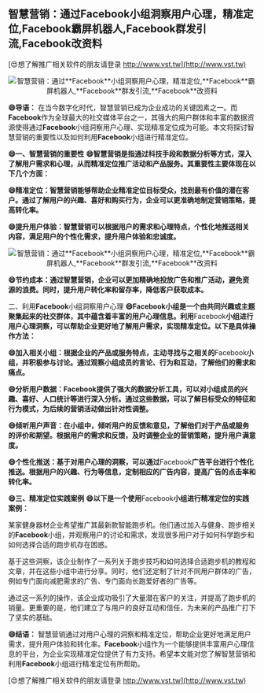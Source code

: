 ## **智慧营销：通过**Facebook**小组洞察用户心理，精准定位,**Facebook**霸屏机器人,**Facebook**群发引流,**Facebook**改资料**

[😍想了解推广相关软件的朋友请登录 http://www.vst.tw](http://www.vst.tw)

 <center><img src="https://vst.tw/MP4/tuiguang/png/6.png" alt="智慧营销：通过**Facebook**小组洞察用户心理，精准定位,**Facebook**霸屏机器人,**Facebook**群发引流,**Facebook**改资料"></center>

**😄导语：**
在当今数字化时代，智慧营销已成为企业成功的关键因素之一。而**Facebook**作为全球最大的社交媒体平台之一，其强大的用户群体和丰富的数据资源使得通过**Facebook**小组洞察用户心理、实现精准定位成为可能。本文将探讨智慧营销的重要性以及如何利用**Facebook**小组进行精准定位。

**😄一、智慧营销的重要性**
**😄智慧营销是指通过科技手段和数据分析等方式，深入了解用户需求和心理，从而精准定位推广活动和产品服务。其重要性主要体现在以下几个方面：**

**😄精准定位：智慧营销能够帮助企业精准定位目标受众，找到最有价值的潜在客户。通过了解用户的兴趣、喜好和购买行为，企业可以更准确地制定营销策略，提高转化率。**

**😄提升用户体验：智慧营销可以根据用户的需求和心理特点，个性化地推送相关内容，满足用户的个性化需求，提升用户体验和忠诚度。**

 <center><img src="https://vst.tw/MP4/tuiguang/png/5.png" alt="智慧营销：通过**Facebook**小组洞察用户心理，精准定位,**Facebook**霸屏机器人,**Facebook**群发引流,**Facebook**改资料"></center>

**😄节约成本：通过智慧营销，企业可以更加精确地投放广告和推广活动，避免资源的浪费。同时，提升用户转化率和留存率，降低客户获取成本。**

二、利用**Facebook**小组洞察用户心理
**😄**Facebook**小组是一个由共同兴趣或主题聚集起来的社交群体，其中蕴含着丰富的用户心理信息。利用**Facebook**小组进行用户心理洞察，可以帮助企业更好地了解用户需求，实现精准定位。以下是具体操作方法：**

**😄加入相关小组：根据企业的产品或服务特点，主动寻找与之相关的**Facebook**小组，并积极参与讨论。通过观察小组成员的言论、行为和互动，了解他们的需求和痛点。**

**😄分析用户数据：**Facebook**提供了强大的数据分析工具，可以对小组成员的兴趣、喜好、人口统计等进行深入分析。通过这些数据，可以了解目标受众的特征和行为模式，为后续的营销活动做出针对性调整。**

**😄倾听用户声音：在小组中，倾听用户的反馈和意见，了解他们对于产品或服务的评价和期望。根据用户的需求和反馈，及时调整企业的营销策略，提升用户满意度。**

**😄个性化推送：基于对用户心理的洞察，可以通过**Facebook**广告平台进行个性化推送。根据用户的兴趣、行为等信息，定制相应的广告内容，提高广告的点击率和转化率。**

**😄三、精准定位实践案例**
**😄以下是一个使用**Facebook**小组进行精准定位的实践案例：**

某家健身器材企业希望推广其最新款智能跑步机。他们通过加入与健身、跑步相关的**Facebook**小组，并观察用户的讨论和需求，发现很多用户对于如何科学跑步和如何选择合适的跑步机存在困惑。

基于这些洞察，该企业制作了一系列关于跑步技巧和如何选择合适跑步机的教程和文章，并在这些小组中进行分享。同时，他们还定制了针对不同用户群体的广告，例如专门面向减肥需求的广告、专门面向长跑爱好者的广告等。

通过这一系列的操作，该企业成功吸引了大量潜在客户的关注，并提高了跑步机的销量。更重要的是，他们建立了与用户的良好互动和信任，为未来的产品推广打下了坚实的基础。

**😄结语：**
智慧营销通过对用户心理的洞察和精准定位，帮助企业更好地满足用户需求，提升用户体验和转化率。**Facebook**小组作为一个能够提供丰富用户心理信息的平台，为企业实现精准定位提供了有力支持。希望本文能对您了解智慧营销和利用**Facebook**小组进行精准定位有所帮助。

[😍想了解推广相关软件的朋友请登录 http://www.vst.tw](http://www.vst.tw)



